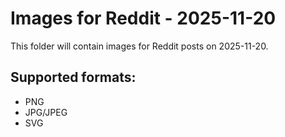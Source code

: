 # Images for Reddit - 2025-11-20

This folder will contain images for Reddit posts on 2025-11-20.

## Supported formats:
- PNG
- JPG/JPEG
- SVG
